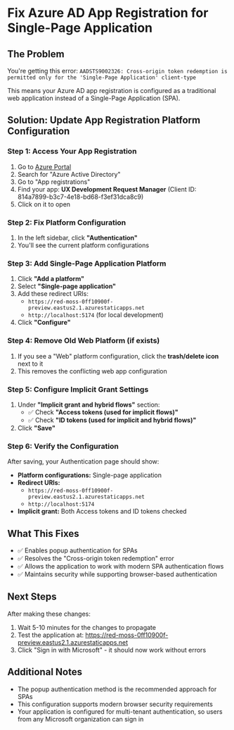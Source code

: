 # Fix Azure AD App Registration for Single-Page Application

## The Problem
You're getting this error: `AADSTS9002326: Cross-origin token redemption is permitted only for the 'Single-Page Application' client-type`

This means your Azure AD app registration is configured as a traditional web application instead of a Single-Page Application (SPA).

## Solution: Update App Registration Platform Configuration

### Step 1: Access Your App Registration
1. Go to [Azure Portal](https://portal.azure.com)
2. Search for "Azure Active Directory" 
3. Go to "App registrations"
4. Find your app: **UX Development Request Manager** (Client ID: 814a7899-b3c7-4e18-bd68-f3ef31dca8c9)
5. Click on it to open

### Step 2: Fix Platform Configuration
1. In the left sidebar, click **"Authentication"**
2. You'll see the current platform configurations

### Step 3: Add Single-Page Application Platform
1. Click **"Add a platform"**
2. Select **"Single-page application"**
3. Add these redirect URIs:
   - `https://red-moss-0ff10900f-preview.eastus2.1.azurestaticapps.net`
   - `http://localhost:5174` (for local development)
4. Click **"Configure"**

### Step 4: Remove Old Web Platform (if exists)
1. If you see a "Web" platform configuration, click the **trash/delete icon** next to it
2. This removes the conflicting web app configuration

### Step 5: Configure Implicit Grant Settings
1. Under **"Implicit grant and hybrid flows"** section:
   - ✅ Check **"Access tokens (used for implicit flows)"**
   - ✅ Check **"ID tokens (used for implicit and hybrid flows)"**
2. Click **"Save"**

### Step 6: Verify the Configuration
After saving, your Authentication page should show:
- **Platform configurations:** Single-page application
- **Redirect URIs:** 
  - `https://red-moss-0ff10900f-preview.eastus2.1.azurestaticapps.net`
  - `http://localhost:5174`
- **Implicit grant:** Both Access tokens and ID tokens checked

## What This Fixes
- ✅ Enables popup authentication for SPAs
- ✅ Resolves the "Cross-origin token redemption" error
- ✅ Allows the application to work with modern SPA authentication flows
- ✅ Maintains security while supporting browser-based authentication

## Next Steps
After making these changes:
1. Wait 5-10 minutes for the changes to propagate
2. Test the application at: https://red-moss-0ff10900f-preview.eastus2.1.azurestaticapps.net
3. Click "Sign in with Microsoft" - it should now work without errors

## Additional Notes
- The popup authentication method is the recommended approach for SPAs
- This configuration supports modern browser security requirements
- Your application is configured for multi-tenant authentication, so users from any Microsoft organization can sign in
